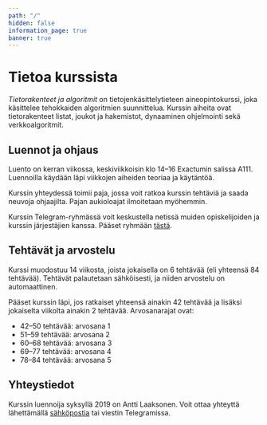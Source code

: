 ```yaml
---
path: "/"
hidden: false
information_page: true
banner: true
---
```


# Tietoa kurssista

_Tietorakenteet ja algoritmit_ on tietojenkäsittelytieteen aineopintokurssi,
joka käsittelee tehokkaiden algoritmien suunnittelua.
Kurssin aiheita ovat tietorakenteet listat, joukot ja hakemistot,
dynaaminen ohjelmointi sekä verkkoalgoritmit.

## Luennot ja ohjaus

Luento on kerran viikossa, keskiviikkoisin klo 14–16 Exactumin salissa A111.
Luennoilla käydään läpi viikkojen aiheiden teoriaa ja käytäntöä.

Kurssin yhteydessä toimii paja, jossa voit ratkoa kurssin tehtäviä ja saada
neuvoja ohjaajilta. Pajan aukioloajat ilmoitetaan myöhemmin.

Kurssin Telegram-ryhmässä voit keskustella netissä muiden opiskelijoiden ja
kurssin järjestäjien kanssa. Pääset ryhmään [tästä](https://t.me/tiratg).

## Tehtävät ja arvostelu

Kurssi muodostuu 14 viikosta, joista jokaisella on 6 tehtävää
(eli yhteensä 84 tehtävää).
Tehtävät palautetaan sähköisesti, ja niiden arvostelu on automaattinen.

Pääset kurssin läpi, jos ratkaiset yhteensä ainakin 42 tehtävää
ja lisäksi jokaiselta viikolta ainakin 2 tehtävää.
Arvosanarajat ovat:

* 42–50 tehtävää: arvosana 1
* 51–59 tehtävää: arvosana 2
* 60–68 tehtävää: arvosana 3
* 69–77 tehtävää: arvosana 4
* 78–84 tehtävää: arvosana 5

## Yhteystiedot

Kurssin luennoija syksyllä 2019 on Antti Laaksonen.
Voit ottaa yhteyttä lähettämällä [sähköpostia](mailto:ahslaaks@cs.helsinki.fi)
tai viestin Telegramissa. 
